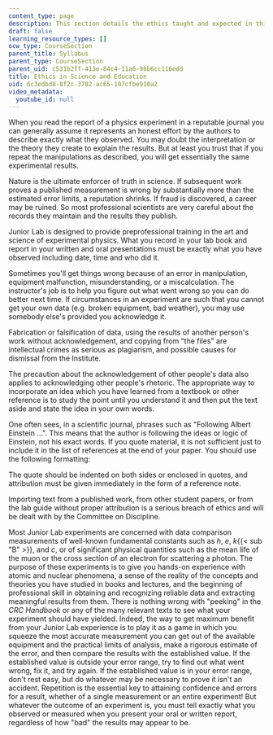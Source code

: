```yaml
---
content_type: page
description: This section details the ethics taught and expected in this course.
draft: false
learning_resource_types: []
ocw_type: CourseSection
parent_title: Syllabus
parent_type: CourseSection
parent_uid: c531b2ff-413e-84c4-11a6-98b6cc116edd
title: Ethics in Science and Education
uid: 6c3edbd8-8f2c-3782-ac65-107cfbe910a2
video_metadata:
  youtube_id: null
---
```

When you read the report of a physics experiment in a reputable journal you can generally assume it represents an honest effort by the authors to describe exactly what they observed. You may doubt the interpretation or the theory they create to explain the results. But at least you trust that if you repeat the manipulations as described, you will get essentially the same experimental results.

Nature is the ultimate enforcer of truth in science. If subsequent work proves a published measurement is wrong by substantially more than the estimated error limits, a reputation shrinks. If fraud is discovered, a career may be ruined. So most professional scientists are very careful about the records they maintain and the results they publish.

Junior Lab is designed to provide preprofessional training in the art and science of experimental physics. What you record in your lab book and report in your written and oral presentations must be exactly what you have observed including date, time and who did it.

Sometimes you'll get things wrong because of an error in manipulation, equipment malfunction, misunderstanding, or a miscalculation. The instructor's job is to help you figure out what went wrong so you can do better next time. If circumstances in an experiment are such that you cannot get your own data (e.g. broken equipment, bad weather), you may use somebody else's provided you acknowledge it.

Fabrication or falsification of data, using the results of another person's work without acknowledgement, and copying from "the files" are intellectual crimes as serious as plagiarism, and possible causes for dismissal from the Institute.

The precaution about the acknowledgement of other people's data also applies to acknowledging other people's rhetoric. The appropriate way to incorporate an idea which you have learned from a textbook or other reference is to study the point until you understand it and then put the text aside and state the idea in your own words.

One often sees, in a scientific journal, phrases such as "Following Albert Einstein …". This means that the author is following the ideas or logic of Einstein, not his exact words. If you quote material, it is not sufficient just to include it in the list of references at the end of your paper. You should use the following formatting:

The quote should be indented on both sides or enclosed in quotes, and attribution must be given immediately in the form of a reference note.

Importing text from a published work, from other student papers, or from the lab guide without proper attribution is a serious breach of ethics and will be dealt with by the Committee on Discipline.

Most Junior Lab experiments are concerned with data comparison measurements of well-known fundamental constants such as *h*, *e*, *k*{{< sub "B" >}}, and *c*, or of significant physical quantities such as the mean life of the muon or the cross section of an electron for scattering a photon. The purpose of these experiments is to give you hands-on experience with atomic and nuclear phenomena, a sense of the reality of the concepts and theories you have studied in books and lectures, and the beginning of professional skill in obtaining and recognizing reliable data and extracting meaningful results from them. There is nothing wrong with "peeking" in the *CRC Handbook* or any of the many relevant texts to see what your experiment should have yielded. Indeed, the way to get maximum benefit from your Junior Lab experience is to play it as a game in which you squeeze the most accurate measurement you can get out of the available equipment and the practical limits of analysis, make a rigorous estimate of the error, and then compare the results with the established value. If the established value is outside your error range, try to find out what went wrong, fix it, and try again. If the established value is in your error range, don't rest easy, but do whatever may be necessary to prove it isn't an accident. Repetition is the essential key to attaining confidence and errors for a result, whether of a single measurement or an entire experiment! But whatever the outcome of an experiment is, you must tell exactly what you observed or measured when you present your oral or written report, regardless of how "bad" the results may appear to be.